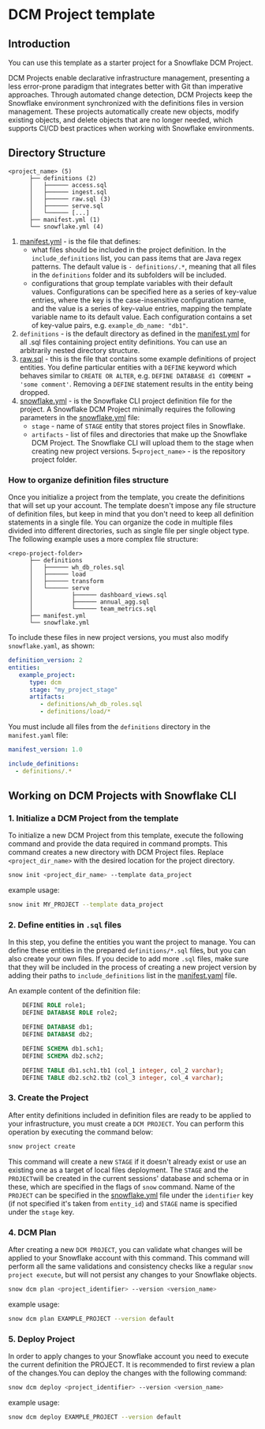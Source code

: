 # DCM Project template

## Introduction

You can use this template as a starter project for a Snowflake DCM Project.

DCM Projects enable declarative infrastructure management, presenting a less error-prone paradigm
that integrates better with Git than imperative approaches. Through automated change detection, DCM
Projects keep the Snowflake environment synchronized with the definitions files in version management.
These projects automatically create new objects, modify existing objects, and delete objects that are
no longer needed, which supports CI/CD best practices when working with Snowflake environments.

## Directory Structure

```
<project_name> (5)
      ├── definitions (2)
      │   ├────── access.sql
      │   ├────── ingest.sql
      │   ├────── raw.sql (3)
      │   ├────── serve.sql
      │   └────── [...]
      ├── manifest.yml (1)
      └── snowflake.yml (4)
```

1. [manifest.yml][manifest] - is the file that defines:
    * what files should be included in the project definition. In the `include_definitions` list, you can pass items that are Java regex patterns. The default value is `- definitions/.*`, meaning that all files in the `definitions` folder and its subfolders will be included.
    * configurations that group template variables with their default values. Configurations can be specified here as a series of key-value entries, where the key is the case-insensitive configuration name, and the value is a series of key-value entries, mapping the template variable name to its default value. Each configuration contains a set of key-value pairs, e.g. `example_db_name: "db1"`.
2. `definitions` - is the default directory as defined in the [manifest.yml][manifest] for all .sql files containing project entity definitions. You can use an arbitrarily nested directory structure.
3. [raw.sql][raw.sql] - this is the file that contains some example definitions of project entities. You define particular entities with a `DEFINE` keyword which behaves similar to `CREATE OR ALTER`, e.g. `DEFINE DATABASE d1 COMMENT = 'some comment'`. Removing a `DEFINE` statement results in the entity being dropped.
4. [snowflake.yml][snowflake] - is the Snowflake CLI project definition file for the project. A Snowflake DCM Project minimally requires the following parameters in the [snowflake.yml][snowflake] file:
    * `stage` - name of `STAGE` entity that stores project files in Snowflake.
    * `artifacts` - list of files and directories that make up the Snowflake DCM Project. The Snowflake CLI will upload them to the stage when creating new project versions.
5`<project_name>` - is the repository project folder.

### How to organize definition files structure

Once you initialize a project from the template, you create the definitions that will set up your
account. The template doesn't impose any file structure of definition files, but keep in mind that you
don't need to keep all definition statements in a single file. You can organize the code in multiple
files divided into different directories, such as single file per single object type. The following
example uses a more complex file structure:

```
<repo-project-folder>
      ├── definitions
      │   ├────── wh_db_roles.sql
      │   ├────── load
      │   ├────── transform
      │   └────── serve
      │           ├────── dashboard_views.sql
      │           ├────── annual_agg.sql
      │           └────── team_metrics.sql
      ├── manifest.yml
      └── snowflake.yml
```

To include these files in new project versions, you must also modify `snowflake.yaml`, as shown:

```yaml
definition_version: 2
entities:
   example_project:
      type: dcm
      stage: "my_project_stage"
      artifacts:
         - definitions/wh_db_roles.sql
         - definitions/load/*
```

You must include all files from the `definitions` directory in the `manifest.yaml` file:

```yaml
manifest_version: 1.0

include_definitions:
  - definitions/.*
```

## Working on DCM Projects with Snowflake CLI

### 1. Initialize a DCM Project from the template

To initialize a new DCM Project from this template, execute the following command and provide the
data required in command prompts. This command creates a new directory with DCM Project files.
Replace `<project_dir_name>` with the desired location for the project directory.

```bash
snow init <project_dir_name> --template data_project
```

example usage:

```bash
snow init MY_PROJECT --template data_project
```

### 2. Define entities in `.sql` files

In this step, you define the entities you want the project to manage. You can define these entities
in the prepared `definitions/*.sql` files, but you can also create your own files. If you
decide to add more `.sql` files, make sure that they will be included in the process of creating a new
project version by adding their paths to `include_definitions` list in the [manifest.yaml][manifest] file.

An example content of the definition file:
```sql
    DEFINE ROLE role1;
    DEFINE DATABASE ROLE role2;

    DEFINE DATABASE db1;
    DEFINE DATABASE db2;

    DEFINE SCHEMA db1.sch1;
    DEFINE SCHEMA db2.sch2;

    DEFINE TABLE db1.sch1.tb1 (col_1 integer, col_2 varchar);
    DEFINE TABLE db2.sch2.tb2 (col_3 integer, col_4 varchar);
```

### 3. Create the Project

After entity definitions included in definition files are ready to be applied to your infrastructure,
you must create a `DCM PROJECT`. You can perform this operation by executing the command below:

```bash
snow project create
```

This command will create a new `STAGE` if it doesn't already exist or use an existing one as a target
of local files deployment. The `STAGE` and the `PROJECT`will be created in the current sessions'
database and schema or in these, which are specified in the flags of `snow` command. Name of the
`PROJECT` can be specified in the [snowflake.yml][snowflake] file under the `identifier` key
(if not specified it's taken from `entity_id`) and `STAGE` name is specified under the `stage` key.

### 4. DCM Plan

After creating a new `DCM PROJECT`, you can validate what changes will be applied to your Snowflake
account with this command. This command will perform all the same validations and consistency checks
like a regular `snow project execute`, but will not persist any changes to your Snowflake objects.

```bash
snow dcm plan <project_identifier> --version <version_name>
```

example usage:

```bash
snow dcm plan EXAMPLE_PROJECT --version default
```

### 5. Deploy Project

In order to apply changes to your Snowflake account you need to execute the current definition
the PROJECT. It is recommended to first review a plan of the changes.You can deploy the changes
with the following command:

```bash
snow dcm deploy <project_identifier> --version <version_name>
```

example usage:

```bash
snow dcm deploy EXAMPLE_PROJECT --version default
```

[manifest]: ./manifest.yml
[snowflake]: ./snowflake.yml
[schema_objects.sql]: ./definitions/schema_objects.sql
[raw.sql]: ./definitions/raw.sql
[template]: ./template.yml
